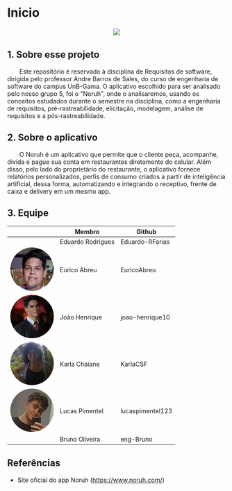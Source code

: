 # Inicio
<center>
<img src="https://pro2-bar-s3-cdn-cf1.myportfolio.com/56f0cc1ab4b47f13da2d4b2db526a715/ccba2e90-a2b5-48e9-a17c-fa3b06a319f8_rw_1920.png?h=338ff6e98a9aaf617ebb0175c79adfe9" width="500">
</center>

## 1. Sobre esse projeto

&emsp;&emsp;Este repositório é reservado à disciplina de Requisitos de software, dirigida pelo professor Andre Barros de Sales, do curso de engenharia de software do campus UnB-Gama. O aplicativo escolhido para ser analisado pelo nosso grupo 5, foi o "Noruh", onde o analisaremos, usando os conceitos estudados durante o semestre na disciplina, como a engenharia de requisitos, pré-rastreabilidade, elicitação, modelagem, análise de requisitos e a pós-rastreabilidade.
  
## 2. Sobre o aplicativo

&emsp;&emsp;O Noruh é um aplicativo que permite que o cliente peça, acompanhe, divida e pague sua conta em restaurantes diretamente do celular. Além disso, pelo lado do proprietário do restaurante, o aplicativo fornece relatórios personalizados, perfis de consumo criados a partir de inteligência artificial, dessa forma, automatizando e integrando o receptivo, frente de caixa e delivery em um mesmo app. 


## 3. Equipe

<center>

|                                                           | Membro             | Github            |
| --------------------------------------------------------- | ------------------ | ----------------- |
| <img src="" width="100">        | Eduardo Rodrigues      | Eduardo-RFarias      |
| <img src="./assets/membros/eurico.png" width="100">    | Eurico Abreu       | EuricoAbreu        |
| <img src="./assets/membros/Joao.png" width="100"> | João Henrique     | joao-henrique10  |
| <img src="./assets/membros/Karla.png" width="100">           | Karla Chaiane       | KarlaCSF      |
| <img src="./assets/membros/Lucas.png" width="100">         | Lucas Pimentel    | lucaspimentel123         |
| <img src="" width="100">       | Bruno Oliveira | eng-Bruno |

</center>

## Referências
- Site oficial do app Noruh (https://www.noruh.com/)
